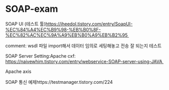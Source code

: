 # SOAP-exam

SOAP UI (테스트 툴)https://iheedol.tistory.com/entry/SoapUI-%EC%84%A4%EC%B9%98-%EB%B0%8F-%EC%82%AC%EC%9A%A9%EB%B0%A9%EB%B2%95 


comment: wsdl 파일 import해서 데이터 임의로 세팅해놓고 전송 잘 되는지 테스트


SOAP Server Setting:Apache cxf: https://naivewhim.tistory.com/entry/webservice-SOAP-server-using-JAVA 


Apache axis


SOAP 통신 예제https://testmanager.tistory.com/224
